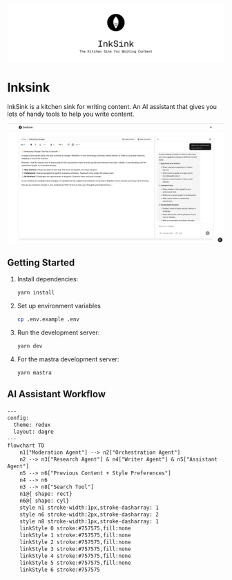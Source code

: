 ![InkSink](./public/banner.png)

# Inksink

InkSink is a kitchen sink for writing content. An AI assistant that gives you lots of handy tools to help you write content.

![InkSink](./public/screenshot.png)

## Getting Started

1. Install dependencies:

   ```bash
   yarn install
   ```

2. Set up environment variables

   ```bash
   cp .env.example .env
   ```

3. Run the development server:

   ```bash
   yarn dev
   ```

4. For the mastra development server:

   ```bash
   yarn mastra
   ```

## AI Assistant Workflow

```mermaid
---
config:
  theme: redux
  layout: dagre
---
flowchart TD
    n1["Moderation Agent"] --> n2["Orchestration Agent"]
    n2 --> n3["Research Agent"] & n4["Writer Agent"] & n5["Assistant Agent"]
    n5 --> n6["Previous Content + Style Preferences"]
    n4 --> n6
    n3 --> n8["Search Tool"]
    n1@{ shape: rect}
    n6@{ shape: cyl}
    style n1 stroke-width:1px,stroke-dasharray: 1
    style n6 stroke-width:2px,stroke-dasharray: 2
    style n8 stroke-width:1px,stroke-dasharray: 1
    linkStyle 0 stroke:#757575,fill:none
    linkStyle 1 stroke:#757575,fill:none
    linkStyle 2 stroke:#757575,fill:none
    linkStyle 3 stroke:#757575,fill:none
    linkStyle 4 stroke:#757575,fill:none
    linkStyle 5 stroke:#757575,fill:none
    linkStyle 6 stroke:#757575
```
